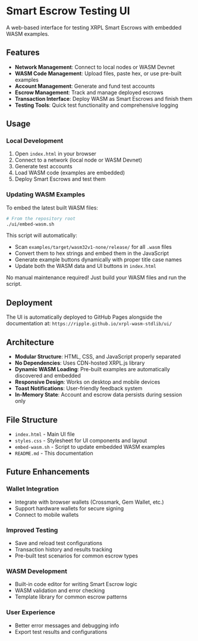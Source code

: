 # Smart Escrow Testing UI

A web-based interface for testing XRPL Smart Escrows with embedded WASM examples.

## Features

- **Network Management**: Connect to local nodes or WASM Devnet
- **WASM Code Management**: Upload files, paste hex, or use pre-built examples
- **Account Management**: Generate and fund test accounts
- **Escrow Management**: Track and manage deployed escrows
- **Transaction Interface**: Deploy WASM as Smart Escrows and finish them
- **Testing Tools**: Quick test functionality and comprehensive logging

## Usage

### Local Development

1. Open `index.html` in your browser
2. Connect to a network (local node or WASM Devnet)
3. Generate test accounts
4. Load WASM code (examples are embedded)
5. Deploy Smart Escrows and test them

### Updating WASM Examples

To embed the latest built WASM files:

```bash
# From the repository root
./ui/embed-wasm.sh
```

This script will automatically:

- Scan `examples/target/wasm32v1-none/release/` for all `.wasm` files
- Convert them to hex strings and embed them in the JavaScript
- Generate example buttons dynamically with proper title case names
- Update both the WASM data and UI buttons in `index.html`

No manual maintenance required! Just build your WASM files and run the script.

## Deployment

The UI is automatically deployed to GitHub Pages alongside the documentation at:
`https://ripple.github.io/xrpl-wasm-stdlib/ui/`

## Architecture

- **Modular Structure**: HTML, CSS, and JavaScript properly separated
- **No Dependencies**: Uses CDN-hosted XRPL.js library
- **Dynamic WASM Loading**: Pre-built examples are automatically discovered and embedded
- **Responsive Design**: Works on desktop and mobile devices
- **Toast Notifications**: User-friendly feedback system
- **In-Memory State**: Account and escrow data persists during session only

## File Structure

- `index.html` - Main UI file
- `styles.css` - Stylesheet for UI components and layout
- `embed-wasm.sh` - Script to update embedded WASM examples
- `README.md` - This documentation

## Future Enhancements

### Wallet Integration

- Integrate with browser wallets (Crossmark, Gem Wallet, etc.)
- Support hardware wallets for secure signing
- Connect to mobile wallets

### Improved Testing

- Save and reload test configurations
- Transaction history and results tracking
- Pre-built test scenarios for common escrow types

### WASM Development

- Built-in code editor for writing Smart Escrow logic
- WASM validation and error checking
- Template library for common escrow patterns

### User Experience

- Better error messages and debugging info
- Export test results and configurations
